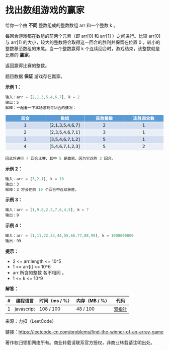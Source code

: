 # 找出数组游戏的赢家

给你一个由 **不同** 整数组成的整数数组 arr 和一个整数 k 。

每回合游戏都在数组的前两个元素（即 arr[0] 和 arr[1] ）之间进行。比较 arr[0] 与 arr[1] 的大小，较大的整数将会取得这一回合的胜利并保留在位置 0 ，较小的整数移至数组的末尾。当一个整数赢得 k 个连续回合时，游戏结束，该整数就是比赛的 **赢家**。

返回赢得比赛的整数。

题目数据 **保证** 游戏存在赢家。

**示例 1：**

``` javascript
输入：arr = [2,1,3,5,4,6,7], k = 2
输出：5
解释：一起看一下本场游戏每回合的情况：
```

![示例1](./eg1.png)

``` javascript
因此将进行 4 回合比赛，其中 5 是赢家，因为它连胜 2 回合。
```

**示例 2：**

``` javascript
输入：arr = [3,2,1], k = 10
输出：3
解释：3 将会在前 10 个回合中连续获胜。
```

**示例 3：**

``` javascript
输入：arr = [1,9,8,2,3,7,6,4,5], k = 7
输出：9
```

**示例 4：**

``` javascript
输入：arr = [1,11,22,33,44,55,66,77,88,99], k = 1000000000
输出：99
```

**提示：**

- 2 <= arr.length <= 10^5
- 1 <= arr[i] <= 10^6
- arr 所含的整数 各不相同 。
- 1 <= k <= 10^9

**解答：**

**#**|**编程语言**|**时间（ms / %）**|**内存（MB / %）**|**代码**
--|--|--|--|--
1|javascript|108 / 100|48 / 100|[双指针](./javascript/ac_v1.js)

来源：力扣（LeetCode）

链接：https://leetcode-cn.com/problems/find-the-winner-of-an-array-game

著作权归领扣网络所有。商业转载请联系官方授权，非商业转载请注明出处。
